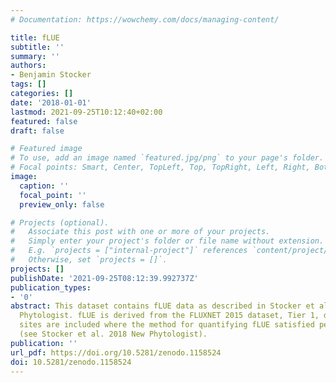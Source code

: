 ```yaml
---
# Documentation: https://wowchemy.com/docs/managing-content/

title: fLUE
subtitle: ''
summary: ''
authors:
- Benjamin Stocker
tags: []
categories: []
date: '2018-01-01'
lastmod: 2021-09-25T10:12:40+02:00
featured: false
draft: false

# Featured image
# To use, add an image named `featured.jpg/png` to your page's folder.
# Focal points: Smart, Center, TopLeft, Top, TopRight, Left, Right, BottomLeft, Bottom, BottomRight.
image:
  caption: ''
  focal_point: ''
  preview_only: false

# Projects (optional).
#   Associate this post with one or more of your projects.
#   Simply enter your project's folder or file name without extension.
#   E.g. `projects = ["internal-project"]` references `content/project/deep-learning/index.md`.
#   Otherwise, set `projects = []`.
projects: []
publishDate: '2021-09-25T08:12:39.992737Z'
publication_types:
- '0'
abstract: This dataset contains fLUE data as described in Stocker et al., (2018) New
  Phytologist. fLUE is derived from the FLUXNET 2015 dataset, Tier 1, daily. Only
  sites are included where the method for quantifying fLUE satisfied performance criteria
  (see Stocker et al. 2018 New Phytologist).
publication: ''
url_pdf: https://doi.org/10.5281/zenodo.1158524
doi: 10.5281/zenodo.1158524
---
```

